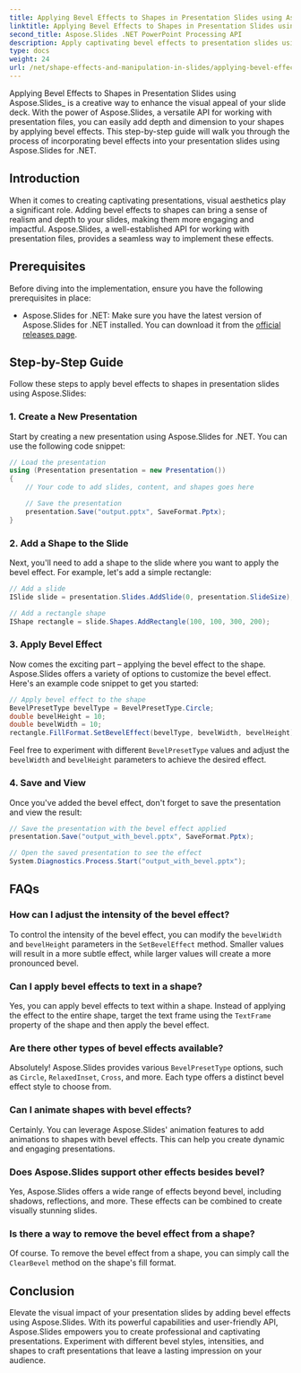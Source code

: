 ```yaml
---
title: Applying Bevel Effects to Shapes in Presentation Slides using Aspose.Slides
linktitle: Applying Bevel Effects to Shapes in Presentation Slides using Aspose.Slides
second_title: Aspose.Slides .NET PowerPoint Processing API
description: Apply captivating bevel effects to presentation slides using Aspose.Slides API. Elevate visual appeal with step-by-step guide & source code. Learn how to implement bevel effects for dynamic presentations.
type: docs
weight: 24
url: /net/shape-effects-and-manipulation-in-slides/applying-bevel-effects-shapes/
---
```

Applying Bevel Effects to Shapes in Presentation Slides using Aspose.Slides_ is a creative way to enhance the visual appeal of your slide deck. With the power of Aspose.Slides, a versatile API for working with presentation files, you can easily add depth and dimension to your shapes by applying bevel effects. This step-by-step guide will walk you through the process of incorporating bevel effects into your presentation slides using Aspose.Slides for .NET.

## Introduction

When it comes to creating captivating presentations, visual aesthetics play a significant role. Adding bevel effects to shapes can bring a sense of realism and depth to your slides, making them more engaging and impactful. Aspose.Slides, a well-established API for working with presentation files, provides a seamless way to implement these effects.

## Prerequisites

Before diving into the implementation, ensure you have the following prerequisites in place:

- Aspose.Slides for .NET: Make sure you have the latest version of Aspose.Slides for .NET installed. You can download it from the [official releases page](https://releases.aspose.com/slides/net/).

## Step-by-Step Guide

Follow these steps to apply bevel effects to shapes in presentation slides using Aspose.Slides:

### 1. Create a New Presentation

Start by creating a new presentation using Aspose.Slides for .NET. You can use the following code snippet:

```csharp
// Load the presentation
using (Presentation presentation = new Presentation())
{
    // Your code to add slides, content, and shapes goes here

    // Save the presentation
    presentation.Save("output.pptx", SaveFormat.Pptx);
}
```

### 2. Add a Shape to the Slide

Next, you'll need to add a shape to the slide where you want to apply the bevel effect. For example, let's add a simple rectangle:

```csharp
// Add a slide
ISlide slide = presentation.Slides.AddSlide(0, presentation.SlideSize);

// Add a rectangle shape
IShape rectangle = slide.Shapes.AddRectangle(100, 100, 300, 200);
```

### 3. Apply Bevel Effect

Now comes the exciting part – applying the bevel effect to the shape. Aspose.Slides offers a variety of options to customize the bevel effect. Here's an example code snippet to get you started:

```csharp
// Apply bevel effect to the shape
BevelPresetType bevelType = BevelPresetType.Circle;
double bevelHeight = 10;
double bevelWidth = 10;
rectangle.FillFormat.SetBevelEffect(bevelType, bevelWidth, bevelHeight);
```

Feel free to experiment with different `BevelPresetType` values and adjust the `bevelWidth` and `bevelHeight` parameters to achieve the desired effect.

### 4. Save and View

Once you've added the bevel effect, don't forget to save the presentation and view the result:

```csharp
// Save the presentation with the bevel effect applied
presentation.Save("output_with_bevel.pptx", SaveFormat.Pptx);

// Open the saved presentation to see the effect
System.Diagnostics.Process.Start("output_with_bevel.pptx");
```

## FAQs

### How can I adjust the intensity of the bevel effect?

To control the intensity of the bevel effect, you can modify the `bevelWidth` and `bevelHeight` parameters in the `SetBevelEffect` method. Smaller values will result in a more subtle effect, while larger values will create a more pronounced bevel.

### Can I apply bevel effects to text in a shape?

Yes, you can apply bevel effects to text within a shape. Instead of applying the effect to the entire shape, target the text frame using the `TextFrame` property of the shape and then apply the bevel effect.

### Are there other types of bevel effects available?

Absolutely! Aspose.Slides provides various `BevelPresetType` options, such as `Circle`, `RelaxedInset`, `Cross`, and more. Each type offers a distinct bevel effect style to choose from.

### Can I animate shapes with bevel effects?

Certainly. You can leverage Aspose.Slides' animation features to add animations to shapes with bevel effects. This can help you create dynamic and engaging presentations.

### Does Aspose.Slides support other effects besides bevel?

Yes, Aspose.Slides offers a wide range of effects beyond bevel, including shadows, reflections, and more. These effects can be combined to create visually stunning slides.

### Is there a way to remove the bevel effect from a shape?

Of course. To remove the bevel effect from a shape, you can simply call the `ClearBevel` method on the shape's fill format.

## Conclusion

Elevate the visual impact of your presentation slides by adding bevel effects using Aspose.Slides. With its powerful capabilities and user-friendly API, Aspose.Slides empowers you to create professional and captivating presentations. Experiment with different bevel styles, intensities, and shapes to craft presentations that leave a lasting impression on your audience.

